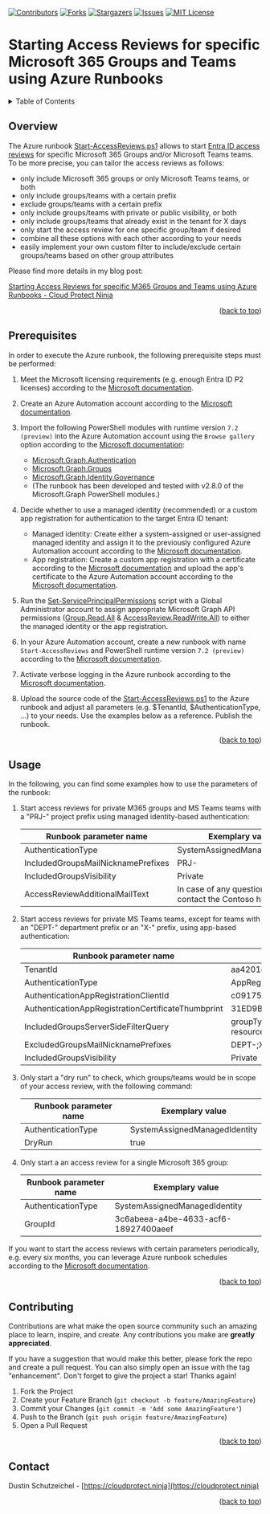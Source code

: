 <a name="readme-top"></a>



<!-- PROJECT SHIELDS -->
[![Contributors][contributors-shield]][contributors-url]
[![Forks][forks-shield]][forks-url]
[![Stargazers][stars-shield]][stars-url]
[![Issues][issues-shield]][issues-url]
[![MIT License][license-shield]][license-url]



<!-- TITLE -->
# Starting Access Reviews for specific Microsoft 365 Groups and Teams using Azure Runbooks



<!-- TABLE OF CONTENTS -->
<details>
  <summary>Table of Contents</summary>
  <ol>
    <li><a href="#overview">Overview</a></li>
    <li><a href="#prerequisites">Prerequisites</a></li>
    <li><a href="#usage">Usage</a></li>
    <li><a href="#contributing">Contributing</a></li>
    <li><a href="#contact">Contact</a></li>
  </ol>
</details>



<!-- OVERVIEW -->
## Overview

The Azure runbook [Start-AccessReviews.ps1](Start-AccessReviews.ps1) allows to start [Entra ID access reviews](https://learn.microsoft.com/en-us/entra/id-governance/access-reviews-overview) for specific Microsoft 365 Groups and/or Microsoft Teams teams. To be more precise, you can tailor the access reviews as follows:
- only include Microsoft 365 groups or only Microsoft Teams teams, or both
- only include groups/teams with a certain prefix
- exclude groups/teams with a certain prefix
- only include groups/teams with private or public visibility, or both
- only include groups/teams that already exist in the tenant for X days
- only start the access review for one specific group/team if desired
- combine all these options with each other according to your needs
- easily implement your own custom filter to include/exclude certain groups/teams based on other group attributes

Please find more details in my blog post:

[Starting Access Reviews for specific M365 Groups and Teams using Azure Runbooks - Cloud Protect Ninja][blog-post-url]

<p align="right">(<a href="#readme-top">back to top</a>)</p>



<!-- PREREQUISITES -->
## Prerequisites

In order to execute the Azure runbook, the following prerequisite steps must be performed:

1. Meet the Microsoft licensing requirements (e.g. enough Entra ID P2 licenses) according to the [Microsoft documentation](https://learn.microsoft.com/en-us/entra/id-governance/licensing-fundamentals).

2. Create an Azure Automation account according to the [Microsoft documentation](https://learn.microsoft.com/en-us/azure/automation/quickstarts/create-azure-automation-account-portal).

3. Import the following PowerShell modules with runtime version `7.2 (preview)` into the Azure Automation account using the `Browse gallery` option according to the [Microsoft documentation](https://learn.microsoft.com/en-us/azure/automation/automation-runbook-gallery):
   - [Microsoft.Graph.Authentication](https://www.powershellgallery.com/packages/Microsoft.Graph.Authentication/)
   - [Microsoft.Graph.Groups](https://www.powershellgallery.com/packages/Microsoft.Graph.Groups/)
   - [Microsoft.Graph.Identity.Governance](https://www.powershellgallery.com/packages/Microsoft.Graph.Identity.Governance/)
   - (The runbook has been developed and tested with v2.8.0 of the Microsoft.Graph PowerShell modules.)

4. Decide whether to use a managed identity (recommended) or a custom app registration for authentication to the target Entra ID tenant:
   - Managed identity: Create either a system-assigned or user-assigned managed identity and assign it to the previously configured Azure Automation account according to the [Microsoft documentation](https://learn.microsoft.com/en-us/azure/automation/quickstarts/enable-managed-identity).
   - App registration: Create a custom app registration with a certificate according to the [Microsoft documentation](https://learn.microsoft.com/en-us/entra/identity-platform/quickstart-register-app) and upload the app's certificate to the Azure Automation account according to the [Microsoft documentation](https://learn.microsoft.com/en-us/azure/automation/shared-resources/certificates?tabs=azure-powershell#create-a-new-certificate-with-the-azure-portal).

5. Run the [Set-ServicePrincipalPermissions](Set-ServicePrincipalPermissions.ps1) script with a Global Administrator account to assign appropriate Microsoft Graph API permissions ([Group.Read.All](https://learn.microsoft.com/en-us/graph/permissions-reference#groupreadall) & [AccessReview.ReadWrite.All](https://learn.microsoft.com/en-us/graph/permissions-reference#accessreviewreadwriteall)) to either the managed identity or the app registration.

6. In your Azure Automation account, create a new runbook with name `Start-AccessReviews` and PowerShell runtime version `7.2 (preview)` according to the [Microsoft documentation](https://learn.microsoft.com/en-us/azure/automation/manage-runbooks).

7. Activate verbose logging in the Azure runbook according to the [Microsoft documentation](https://learn.microsoft.com/en-us/azure/automation/automation-runbook-output-and-messages#write-output-to-verbose-stream).

8. Upload the source code of the [Start-AccessReviews.ps1](Start-AccessReviews.ps1) to the Azure runbook and adjust all parameters (e.g. $TenantId, $AuthenticationType, ...) to your needs. Use the examples below as a reference. Publish the runbook.


<p align="right">(<a href="#readme-top">back to top</a>)</p>



<!-- USAGE EXAMPLES -->
## Usage

In the following, you can find some examples how to use the parameters of the runbook:

1. Start access reviews for private M365 groups and MS Teams teams with a "PRJ-" project prefix using managed identity-based authentication:

    | Runbook parameter name | Exemplary value |
    | -----------------------|-------|
    | AuthenticationType | SystemAssignedManagedIdentity |
    | IncludedGroupsMailNicknamePrefixes | PRJ- |
    | IncludedGroupsVisibility | Private |
    | AccessReviewAdditionalMailText | In case of any questions, please contact the Contoso helpdesk. |

2. Start access reviews for private MS Teams teams, except for teams with an "DEPT-" department prefix or an "X-" prefix, using app-based authentication:

    | Runbook parameter name | Exemplary value |
    | -----------------------|-------|
    | TenantId | aa4201e7-433f-44aa-88be-8eeb2d88a908 |
    | AuthenticationType | AppRegistration |
    | AuthenticationAppRegistrationClientId | c091754f-c31c-4d60-ae79-53cfcd3a5d97 |
    | AuthenticationAppRegistrationCertificateThumbprint | 31ED9B5036A479CE2E7180715CC232359D5E8F98 |
    | IncludedGroupsServerSideFilterQuery | groupTypes/any(c:c eq 'Unified') and resourceProvisioningOptions/Any(x:x eq 'Team') |
    | ExcludedGroupsMailNicknamePrefixes | DEPT-;X- |
    | IncludedGroupsVisibility | Private |

3. Only start a "dry run" to check, which groups/teams would be in scope of your access review, with the following command:

    | Runbook parameter name | Exemplary value |
    | -----------------------|-------|
    | AuthenticationType | SystemAssignedManagedIdentity |
    | DryRun | true |

4. Only start a an access review for a single Microsoft 365 group:

    | Runbook parameter name | Exemplary value |
    | -----------------------|-------|
    | AuthenticationType | SystemAssignedManagedIdentity |
    | GroupId | 3c6abeea-a4be-4633-acf6-18927400aeef |


If you want to start the access reviews with certain parameters periodically, e.g. every six months, you can leverage Azure runbook schedules according to the [Microsoft documentation](https://learn.microsoft.com/en-us/azure/automation/shared-resources/schedules).


<p align="right">(<a href="#readme-top">back to top</a>)</p>



<!-- CONTRIBUTING -->
## Contributing

Contributions are what make the open source community such an amazing place to learn, inspire, and create. Any contributions you make are **greatly appreciated**.

If you have a suggestion that would make this better, please fork the repo and create a pull request. You can also simply open an issue with the tag "enhancement".
Don't forget to give the project a star! Thanks again!

1. Fork the Project
2. Create your Feature Branch (`git checkout -b feature/AmazingFeature`)
3. Commit your Changes (`git commit -m 'Add some AmazingFeature'`)
4. Push to the Branch (`git push origin feature/AmazingFeature`)
5. Open a Pull Request

<p align="right">(<a href="#readme-top">back to top</a>)</p>



<!-- CONTACT -->
## Contact

Dustin Schutzeichel - [https://cloudprotect.ninja](https://cloudprotect.ninja)

<p align="right">(<a href="#readme-top">back to top</a>)</p>



<!-- MARKDOWN LINKS & IMAGES -->
<!-- https://www.markdownguide.org/basic-syntax/#reference-style-links -->
[contributors-shield]: https://img.shields.io/github/contributors/CloudProtectNinja/MicrosoftCloudSecurity.svg?style=for-the-badge
[contributors-url]: https://github.com/CloudProtectNinja/MicrosoftCloudSecurity/graphs/contributors
[forks-shield]: https://img.shields.io/github/forks/CloudProtectNinja/MicrosoftCloudSecurity.svg?style=for-the-badge
[forks-url]: https://github.com/CloudProtectNinja/MicrosoftCloudSecurity/network/members
[stars-shield]: https://img.shields.io/github/stars/CloudProtectNinja/MicrosoftCloudSecurity.svg?style=for-the-badge
[stars-url]: https://github.com/CloudProtectNinja/MicrosoftCloudSecurity/stargazers
[issues-shield]: https://img.shields.io/github/issues/CloudProtectNinja/MicrosoftCloudSecurity.svg?style=for-the-badge
[issues-url]: https://github.com/CloudProtectNinja/MicrosoftCloudSecurity/issues
[license-shield]: https://img.shields.io/github/license/CloudProtectNinja/MicrosoftCloudSecurity.svg?style=for-the-badge
[license-url]: https://github.com/CloudProtectNinja/MicrosoftCloudSecurity/blob/master/LICENSE
[blog-post-url]: https://cloudprotect.ninja/access-reviews-for-specific-m365-groups-and-teams/
